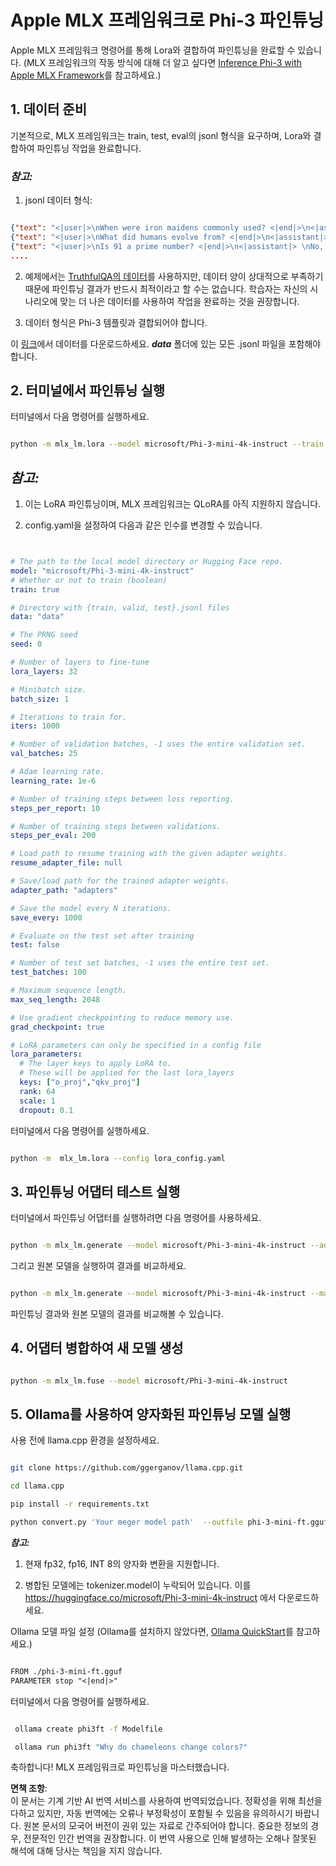 # **Apple MLX 프레임워크로 Phi-3 파인튜닝**

Apple MLX 프레임워크 명령어를 통해 Lora와 결합하여 파인튜닝을 완료할 수 있습니다. (MLX 프레임워크의 작동 방식에 대해 더 알고 싶다면 [Inference Phi-3 with Apple MLX Framework](../03.FineTuning/03.Inference/MLX_Inference.md)를 참고하세요.)

## **1. 데이터 준비**

기본적으로, MLX 프레임워크는 train, test, eval의 jsonl 형식을 요구하며, Lora와 결합하여 파인튜닝 작업을 완료합니다.

### ***참고:***

1. jsonl 데이터 형식:

```json

{"text": "<|user|>\nWhen were iron maidens commonly used? <|end|>\n<|assistant|> \nIron maidens were never commonly used <|end|>"}
{"text": "<|user|>\nWhat did humans evolve from? <|end|>\n<|assistant|> \nHumans and apes evolved from a common ancestor <|end|>"}
{"text": "<|user|>\nIs 91 a prime number? <|end|>\n<|assistant|> \nNo, 91 is not a prime number <|end|>"}
....

```

2. 예제에서는 [TruthfulQA의 데이터](https://github.com/sylinrl/TruthfulQA/blob/main/TruthfulQA.csv)를 사용하지만, 데이터 양이 상대적으로 부족하기 때문에 파인튜닝 결과가 반드시 최적이라고 할 수는 없습니다. 학습자는 자신의 시나리오에 맞는 더 나은 데이터를 사용하여 작업을 완료하는 것을 권장합니다.

3. 데이터 형식은 Phi-3 템플릿과 결합되어야 합니다.

이 [링크](../../../../code/04.Finetuning/mlx)에서 데이터를 다운로드하세요. ***data*** 폴더에 있는 모든 .jsonl 파일을 포함해야 합니다.

## **2. 터미널에서 파인튜닝 실행**

터미널에서 다음 명령어를 실행하세요.

```bash

python -m mlx_lm.lora --model microsoft/Phi-3-mini-4k-instruct --train --data ./data --iters 1000 

```

## ***참고:***

1. 이는 LoRA 파인튜닝이며, MLX 프레임워크는 QLoRA를 아직 지원하지 않습니다.

2. config.yaml을 설정하여 다음과 같은 인수를 변경할 수 있습니다.

```yaml


# The path to the local model directory or Hugging Face repo.
model: "microsoft/Phi-3-mini-4k-instruct"
# Whether or not to train (boolean)
train: true

# Directory with {train, valid, test}.jsonl files
data: "data"

# The PRNG seed
seed: 0

# Number of layers to fine-tune
lora_layers: 32

# Minibatch size.
batch_size: 1

# Iterations to train for.
iters: 1000

# Number of validation batches, -1 uses the entire validation set.
val_batches: 25

# Adam learning rate.
learning_rate: 1e-6

# Number of training steps between loss reporting.
steps_per_report: 10

# Number of training steps between validations.
steps_per_eval: 200

# Load path to resume training with the given adapter weights.
resume_adapter_file: null

# Save/load path for the trained adapter weights.
adapter_path: "adapters"

# Save the model every N iterations.
save_every: 1000

# Evaluate on the test set after training
test: false

# Number of test set batches, -1 uses the entire test set.
test_batches: 100

# Maximum sequence length.
max_seq_length: 2048

# Use gradient checkpointing to reduce memory use.
grad_checkpoint: true

# LoRA parameters can only be specified in a config file
lora_parameters:
  # The layer keys to apply LoRA to.
  # These will be applied for the last lora_layers
  keys: ["o_proj","qkv_proj"]
  rank: 64
  scale: 1
  dropout: 0.1


```

터미널에서 다음 명령어를 실행하세요.

```bash

python -m  mlx_lm.lora --config lora_config.yaml

```

## **3. 파인튜닝 어댑터 테스트 실행**

터미널에서 파인튜닝 어댑터를 실행하려면 다음 명령어를 사용하세요.

```bash

python -m mlx_lm.generate --model microsoft/Phi-3-mini-4k-instruct --adapter-path ./adapters --max-token 2048 --prompt "Why do chameleons change colors? " --eos-token "<|end|>"    

```

그리고 원본 모델을 실행하여 결과를 비교하세요.

```bash

python -m mlx_lm.generate --model microsoft/Phi-3-mini-4k-instruct --max-token 2048 --prompt "Why do chameleons change colors? " --eos-token "<|end|>"    

```

파인튜닝 결과와 원본 모델의 결과를 비교해볼 수 있습니다.

## **4. 어댑터 병합하여 새 모델 생성**

```bash

python -m mlx_lm.fuse --model microsoft/Phi-3-mini-4k-instruct

```

## **5. Ollama를 사용하여 양자화된 파인튜닝 모델 실행**

사용 전에 llama.cpp 환경을 설정하세요.

```bash

git clone https://github.com/ggerganov/llama.cpp.git

cd llama.cpp

pip install -r requirements.txt

python convert.py 'Your meger model path'  --outfile phi-3-mini-ft.gguf --outtype f16 

```

***참고:***

1. 현재 fp32, fp16, INT 8의 양자화 변환을 지원합니다.

2. 병합된 모델에는 tokenizer.model이 누락되어 있습니다. 이를 https://huggingface.co/microsoft/Phi-3-mini-4k-instruct 에서 다운로드하세요.

Ollama 모델 파일 설정 (Ollama를 설치하지 않았다면, [Ollama QuickStart](../02.QuickStart/Ollama_QuickStart.md)를 참고하세요.)

```txt

FROM ./phi-3-mini-ft.gguf
PARAMETER stop "<|end|>"

```

터미널에서 다음 명령어를 실행하세요.

```bash

 ollama create phi3ft -f Modelfile 

 ollama run phi3ft "Why do chameleons change colors?" 

```

축하합니다! MLX 프레임워크로 파인튜닝을 마스터했습니다.

**면책 조항**:  
이 문서는 기계 기반 AI 번역 서비스를 사용하여 번역되었습니다. 정확성을 위해 최선을 다하고 있지만, 자동 번역에는 오류나 부정확성이 포함될 수 있음을 유의하시기 바랍니다. 원본 문서의 모국어 버전이 권위 있는 자료로 간주되어야 합니다. 중요한 정보의 경우, 전문적인 인간 번역을 권장합니다. 이 번역 사용으로 인해 발생하는 오해나 잘못된 해석에 대해 당사는 책임을 지지 않습니다.